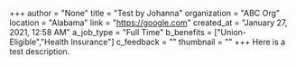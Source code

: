 +++
author = "None"
title = "Test by Johanna"
organization = "ABC Org"
location = "Alabama"
link = "https://google.com"
created_at = "January 27, 2021, 12:58 AM"
a_job_type = "Full Time"
b_benefits = ["Union-Eligible","Health Insurance"]
c_feedback = ""
thumbnail = ""
+++
Here is a test description.